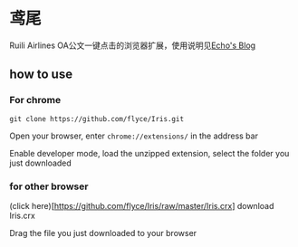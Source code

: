 # 鸢尾
Ruili Airlines OA公文一键点击的浏览器扩展，使用说明见[Echo's Blog](https://www.flyce.cn/Iris.html)

## how to use
### For chrome 
```
git clone https://github.com/flyce/Iris.git
```
Open your browser, enter `chrome://extensions/` in the address bar 

Enable developer mode, load the unzipped extension, select the folder you just downloaded

### for other browser
(click here)[https://github.com/flyce/Iris/raw/master/Iris.crx] download Iris.crx

Drag the file you just downloaded to your browser

